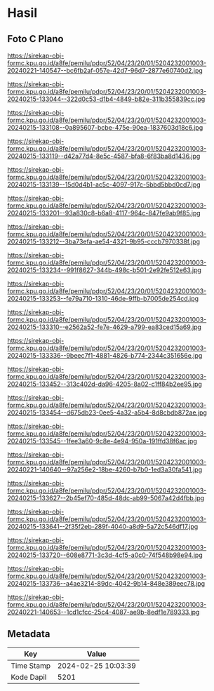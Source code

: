 # Hasil

## Foto C Plano

https://sirekap-obj-formc.kpu.go.id/a8fe/pemilu/pdpr/52/04/23/20/01/5204232001003-20240221-140547--bc6fb2af-057e-42d7-96d7-2877e60740d2.jpg

https://sirekap-obj-formc.kpu.go.id/a8fe/pemilu/pdpr/52/04/23/20/01/5204232001003-20240215-133044--322d0c53-d1b4-4849-b82e-311b355839cc.jpg

https://sirekap-obj-formc.kpu.go.id/a8fe/pemilu/pdpr/52/04/23/20/01/5204232001003-20240215-133108--0a895607-bcbe-475e-90ea-1837603d18c6.jpg

https://sirekap-obj-formc.kpu.go.id/a8fe/pemilu/pdpr/52/04/23/20/01/5204232001003-20240215-133119--d42a77d4-8e5c-4587-bfa8-6f83ba8d1436.jpg

https://sirekap-obj-formc.kpu.go.id/a8fe/pemilu/pdpr/52/04/23/20/01/5204232001003-20240215-133139--15d0d4b1-ac5c-4097-917c-5bbd5bbd0cd7.jpg

https://sirekap-obj-formc.kpu.go.id/a8fe/pemilu/pdpr/52/04/23/20/01/5204232001003-20240215-133201--93a830c8-b6a8-4117-964c-847fe9ab9f85.jpg

https://sirekap-obj-formc.kpu.go.id/a8fe/pemilu/pdpr/52/04/23/20/01/5204232001003-20240215-133212--3ba73efa-ae54-4321-9b95-cccb7970338f.jpg

https://sirekap-obj-formc.kpu.go.id/a8fe/pemilu/pdpr/52/04/23/20/01/5204232001003-20240215-133234--991f8627-344b-498c-b501-2e92fe512e63.jpg

https://sirekap-obj-formc.kpu.go.id/a8fe/pemilu/pdpr/52/04/23/20/01/5204232001003-20240215-133253--fe79a710-1310-46de-9ffb-b7005de254cd.jpg

https://sirekap-obj-formc.kpu.go.id/a8fe/pemilu/pdpr/52/04/23/20/01/5204232001003-20240215-133310--e2562a52-fe7e-4629-a799-ea83ced15a69.jpg

https://sirekap-obj-formc.kpu.go.id/a8fe/pemilu/pdpr/52/04/23/20/01/5204232001003-20240215-133336--9beec7f1-4881-4826-b774-2344c351656e.jpg

https://sirekap-obj-formc.kpu.go.id/a8fe/pemilu/pdpr/52/04/23/20/01/5204232001003-20240215-133452--313c402d-da96-4205-8a02-c1ff84b2ee95.jpg

https://sirekap-obj-formc.kpu.go.id/a8fe/pemilu/pdpr/52/04/23/20/01/5204232001003-20240215-133454--d675db23-0ee5-4a32-a5b4-8d8cbdb872ae.jpg

https://sirekap-obj-formc.kpu.go.id/a8fe/pemilu/pdpr/52/04/23/20/01/5204232001003-20240215-133545--1fee3a60-9c8e-4e94-950a-191ffd38f6ac.jpg

https://sirekap-obj-formc.kpu.go.id/a8fe/pemilu/pdpr/52/04/23/20/01/5204232001003-20240221-140640--97a256e2-18be-4260-b7b0-1ed3a30fa541.jpg

https://sirekap-obj-formc.kpu.go.id/a8fe/pemilu/pdpr/52/04/23/20/01/5204232001003-20240215-133627--2b45ef70-485d-48dc-ab99-5067a42d4fbb.jpg

https://sirekap-obj-formc.kpu.go.id/a8fe/pemilu/pdpr/52/04/23/20/01/5204232001003-20240215-133641--2f35f2eb-289f-4040-a8d9-5a72c546df17.jpg

https://sirekap-obj-formc.kpu.go.id/a8fe/pemilu/pdpr/52/04/23/20/01/5204232001003-20240215-133720--608e8771-3c3d-4cf5-a0c0-74f548b98e94.jpg

https://sirekap-obj-formc.kpu.go.id/a8fe/pemilu/pdpr/52/04/23/20/01/5204232001003-20240215-133736--a4ae3214-89dc-4042-9b14-848e389eec78.jpg

https://sirekap-obj-formc.kpu.go.id/a8fe/pemilu/pdpr/52/04/23/20/01/5204232001003-20240221-140653--1cd1cfcc-25c4-4087-ae9b-8edf1e789333.jpg


## Metadata

| Key        | Value               |
| ---------- | ------------------- |
| Time Stamp | 2024-02-25 10:03:39 |
| Kode Dapil | 5201                |




